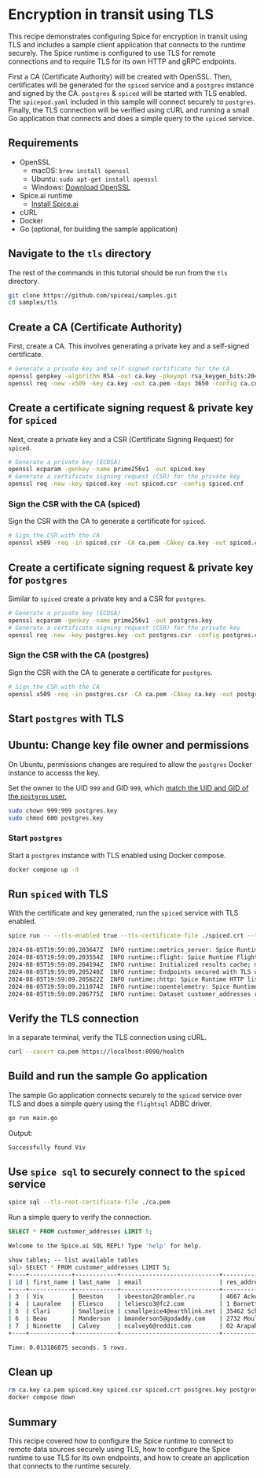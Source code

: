 # Encryption in transit using TLS

This recipe demonstrates configuring Spice for encryption in transit using TLS and includes a sample client application that connects to the runtime securely. The Spice runtime is configured to use TLS for remote connections and to require TLS for its own HTTP and gRPC endpoints.

First a CA (Certificate Authority) will be created with OpenSSL. Then, certificates will be generated for the `spiced` service and a `postgres` instance and signed by the CA. `postgres` & `spiced` will be started with TLS enabled. The `spicepod.yaml` included in this sample will connect securely to `postgres`. Finally, the TLS connection will be verified using cURL and running a small Go application that connects and does a simple query to the `spiced` service.

## Requirements

- OpenSSL
  - macOS: `brew install openssl`
  - Ubuntu: `sudo apt-get install openssl`
  - Windows: [Download OpenSSL](https://slproweb.com/products/Win32OpenSSL.html)
- Spice.ai runtime
  - [Install Spice.ai](https://docs.spiceai.org/installation)
- cURL
- Docker
- Go (optional, for building the sample application)

## Navigate to the `tls` directory

The rest of the commands in this tutorial should be run from the `tls` directory.

```bash
git clone https://github.com/spiceai/samples.git
cd samples/tls
```

## Create a CA (Certificate Authority)

First, create a CA. This involves generating a private key and a self-signed certificate.

```bash
# Generate a private key and self-signed certificate for the CA
openssl genpkey -algorithm RSA -out ca.key -pkeyopt rsa_keygen_bits:2048
openssl req -new -x509 -key ca.key -out ca.pem -days 3650 -config ca.cnf
```

## Create a certificate signing request & private key for `spiced`

Next, create a private key and a CSR (Certificate Signing Request) for `spiced`.

```bash
# Generate a private key (ECDSA)
openssl ecparam -genkey -name prime256v1 -out spiced.key
# Generate a certificate signing request (CSR) for the private key
openssl req -new -key spiced.key -out spiced.csr -config spiced.cnf
```

### Sign the CSR with the CA (spiced)

Sign the CSR with the CA to generate a certificate for `spiced`.

```bash
# Sign the CSR with the CA
openssl x509 -req -in spiced.csr -CA ca.pem -CAkey ca.key -out spiced.crt -days 365 -copy_extensions copy
```

## Create a certificate signing request & private key for `postgres`

Similar to `spiced` create a private key and a CSR for `postgres`.

```bash
# Generate a private key (ECDSA)
openssl ecparam -genkey -name prime256v1 -out postgres.key
# Generate a certificate signing request (CSR) for the private key
openssl req -new -key postgres.key -out postgres.csr -config postgres.cnf
```

### Sign the CSR with the CA (postgres)

Sign the CSR with the CA to generate a certificate for `postgres`.

```bash
# Sign the CSR with the CA
openssl x509 -req -in postgres.csr -CA ca.pem -CAkey ca.key -out postgres.crt -days 365 -copy_extensions copy
```

## Start `postgres` with TLS

## Ubuntu: Change key file owner and permissions

On Ubuntu, permissions changes are required to allow the `postgres` Docker instance to accesss the key.

Set the owner to the UID `999` and GID `999`, which [match the UID and GID of the `postgres` user.](https://github.com/docker-library/postgres/blob/master/17/bullseye/Dockerfile#L10-L13)

```bash
sudo chown 999:999 postgres.key
sudo chmod 600 postgres.key
```

### Start `postgres`

Start a `postgres` instance with TLS enabled using Docker compose.

```bash
docker compose up -d
```

## Run `spiced` with TLS

With the certificate and key generated, run the `spiced` service with TLS enabled.

```bash
spice run -- --tls-enabled true --tls-certificate-file ./spiced.crt --tls-key-file ./spiced.key
```

```bash
2024-08-05T19:59:09.203647Z  INFO runtime::metrics_server: Spice Runtime Metrics listening on 127.0.0.1:9090
2024-08-05T19:59:09.203554Z  INFO runtime::flight: Spice Runtime Flight listening on 127.0.0.1:50051
2024-08-05T19:59:09.204194Z  INFO runtime: Initialized results cache; max size: 128.00 MiB, item ttl: 1s
2024-08-05T19:59:09.205240Z  INFO runtime: Endpoints secured with TLS using certificate: CN=spiced.localhost, OU=IT, O=Widgets, Inc., L=Seattle, S=Washington, C=US
2024-08-05T19:59:09.205622Z  INFO runtime::http: Spice Runtime HTTP listening on 127.0.0.1:8090
2024-08-05T19:59:09.211074Z  INFO runtime::opentelemetry: Spice Runtime OpenTelemetry listening on 127.0.0.1:50052
2024-08-05T19:59:09.286775Z  INFO runtime: Dataset customer_addresses registered (postgres:customer_addresses), results cache enabled.
```

## Verify the TLS connection

In a separate terminal, verify the TLS connection using cURL.

```bash
curl --cacert ca.pem https://localhost:8090/health
```

## Build and run the sample Go application

The sample Go application connects securely to the `spiced` service over TLS and does a simple query using the `flightsql` ADBC driver.

```bash
go run main.go
```

Output:

```bash
Successfully found Viv
```

## Use `spice sql` to securely connect to the `spiced` service

```bash
spice sql --tls-root-certificate-file ./ca.pem
```

Run a simple query to verify the connection.

```sql
SELECT * FROM customer_addresses LIMIT 5;
```

```bash
Welcome to the Spice.ai SQL REPL! Type 'help' for help.

show tables; -- list available tables
sql> SELECT * FROM customer_addresses LIMIT 5;
+----+------------+------------+----------------------------+----------------------+--------------------+--------------+---------------+--------------+--------------+
| id | first_name | last_name  | email                      | res_address          | work_address       | country      | state         | phone_1      | phone_2      |
+----+------------+------------+----------------------------+----------------------+--------------------+--------------+---------------+--------------+--------------+
| 3  | Viv        | Beeston    | vbeeston2@rambler.ru       | 4667 Acker Way       | 32443 Vidon Center | South Africa |               | 358-278-1801 | 964-452-4077 |
| 4  | Lauralee   | Eliesco    | leliesco3@fc2.com          | 1 Barnett Junction   | 8 Southridge Lane  | Sweden       | Stockholm     | 995-818-6419 | 878-774-6171 |
| 5  | Clari      | Smallpeice | csmallpeice4@earthlink.net | 35462 Schiller Trail | 959 Morrow Point   | Sweden       | Norrbotten    | 596-796-5104 | 616-603-2926 |
| 6  | Beau       | Manderson  | bmanderson5@godaddy.com    | 2732 Moulton Street  | 4012 School Point  | France       | Île-de-France | 128-371-3633 | 862-840-1982 |
| 7  | Ninnette   | Calvey     | ncalvey6@reddit.com        | 02 Arapahoe Park     | 5753 Quincy Street | Sweden       | Stockholm     | 941-515-1803 | 533-369-1830 |
+----+------------+------------+----------------------------+----------------------+--------------------+--------------+---------------+--------------+--------------+

Time: 0.013186875 seconds. 5 rows.
```

## Clean up

```bash
rm ca.key ca.pem spiced.key spiced.csr spiced.crt postgres.key postgres.csr postgres.crt
docker compose down
```

## Summary

This recipe covered how to configure the Spice runtime to connect to remote data sources securely using TLS, how to configure the Spice runtime to use TLS for its own endpoints, and how to create an application that connects to the runtime securely.
